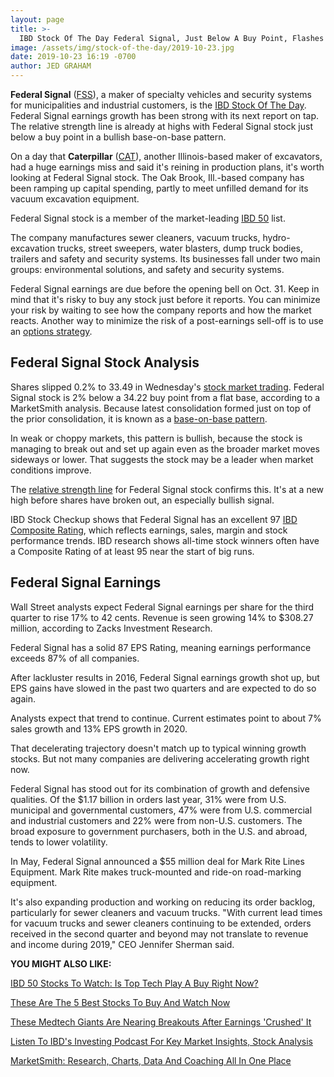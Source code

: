 ```yaml
---
layout: page
title: >-
  IBD Stock Of The Day Federal Signal, Just Below A Buy Point, Flashes Two Bullish Signs
image: /assets/img/stock-of-the-day/2019-10-23.jpg
date: 2019-10-23 16:19 -0700
author: JED GRAHAM
---
```







**Federal Signal** ([FSS](https://research.investors.com/quote.aspx?symbol=FSS)), a maker of specialty vehicles and security systems for municipalities and industrial customers, is the [IBD Stock Of The Day](https://www.investors.com/research/ibd-stock-of-the-day/). Federal Signal earnings growth has been strong with its next report on tap. The relative strength line is already at highs with Federal Signal stock just below a buy point in a bullish base-on-base pattern.




On a day that **Caterpillar** ([CAT](https://research.investors.com/quote.aspx?symbol=CAT)), another Illinois-based maker of excavators, had a huge earnings miss and said it's reining in production plans, it's worth looking at Federal Signal stock. The Oak Brook, Ill.-based company has been ramping up capital spending, partly to meet unfilled demand for its vacuum excavation equipment.


Federal Signal stock is a member of the market-leading [IBD 50](https://research.investors.com/stock-lists/ibd-50/) list.


The company manufactures sewer cleaners, vacuum trucks, hydro-excavation trucks, street sweepers, water blasters, dump truck bodies, trailers and safety and security systems. Its businesses fall under two main groups: environmental solutions, and safety and security systems.


Federal Signal earnings are due before the opening bell on Oct. 31. Keep in mind that it's risky to buy any stock just before it reports. You can minimize your risk by waiting to see how the company reports and how the market reacts. Another way to minimize the risk of a post-earnings sell-off is to use an [options strategy](https://www.investors.com/how-to-invest/investors-corner/new-option-strategy-limits-risk-around-earnings/).



Federal Signal Stock Analysis
-----------------------------


Shares slipped 0.2% to 33.49 in Wednesday's [stock market trading](https://www.investors.com/market-trend/stock-market-today/stock-market-today-market-trends-best-stocks-buy-watch/). Federal Signal stock is 2% below a 34.22 buy point from a flat base, according to a MarketSmith analysis. Because latest consolidation formed just on top of the prior consolidation, it is known as a [base-on-base pattern](https://www.investors.com/how-to-invest/investors-corner/smart-chart-reading-use-the-base-on-base-pattern-as-springboard-for-big-profits/).


In weak or choppy markets, this pattern is bullish, because the stock is managing to break out and set up again even as the broader market moves sideways or lower. That suggests the stock may be a leader when market conditions improve.


The [relative strength line](https://www.investors.com/how-to-invest/investors-corner/a-stock-breakout-specialty-tool-the-relative-strength-line/) for Federal Signal stock confirms this. It's at a new high before shares have broken out, an especially bullish signal.


IBD Stock Checkup shows that Federal Signal has an excellent 97 [IBD Composite Rating](https://www.investors.com/how-to-invest/investors-corner/how-to-research-growth-stocks/), which reflects earnings, sales, margin and stock performance trends. IBD research shows all-time stock winners often have a Composite Rating of at least 95 near the start of big runs.


Federal Signal Earnings
-----------------------


Wall Street analysts expect Federal Signal earnings per share for the third quarter to rise 17% to 42 cents. Revenue is seen growing 14% to $308.27 million, according to Zacks Investment Research.


Federal Signal has a solid 87 EPS Rating, meaning earnings performance exceeds 87% of all companies.


After lackluster results in 2016, Federal Signal earnings growth shot up, but EPS gains have slowed in the past two quarters and are expected to do so again.


Analysts expect that trend to continue. Current estimates point to about 7% sales growth and 13% EPS growth in 2020.


That decelerating trajectory doesn't match up to typical winning growth stocks. But not many companies are delivering accelerating growth right now.


Federal Signal has stood out for its combination of growth and defensive qualities. Of the $1.17 billion in orders last year, 31% were from U.S. municipal and governmental customers, 47% were from U.S. commercial and industrial customers and 22% were from non-U.S. customers. The broad exposure to government purchasers, both in the U.S. and abroad, tends to lower volatility.


In May, Federal Signal announced a $55 million deal for Mark Rite Lines Equipment. Mark Rite makes truck-mounted and ride-on road-marking equipment.


It's also expanding production and working on reducing its order backlog, particularly for sewer cleaners and vacuum trucks. "With current lead times for vacuum trucks and sewer cleaners continuing to be extended, orders received in the second quarter and beyond may not translate to revenue and income during 2019," CEO Jennifer Sherman said.


**YOU MIGHT ALSO LIKE:**


[IBD 50 Stocks To Watch: Is Top Tech Play A Buy Right Now?](https://www.investors.com/research/stocks-to-watch-cdw-stock/)


[These Are The 5 Best Stocks To Buy And Watch Now](https://www.investors.com/research/best-stocks-to-buy-now/)


[These Medtech Giants Are Nearing Breakouts After Earnings 'Crushed' It](https://www.investors.com/news/technology/boston-scientific-earnings-thermo-fisher-earnings-q3-2019/)


[Listen To IBD's Investing Podcast For Key Market Insights, Stock Analysis](https://www.investors.com/how-to-invest/investing-podcast-how-to-make-more-money-stock-market-top-stocks-stock-charts/)


[MarketSmith: Research, Charts, Data And Coaching All In One Place](https://www.investors.com/product/marketsmith/)





